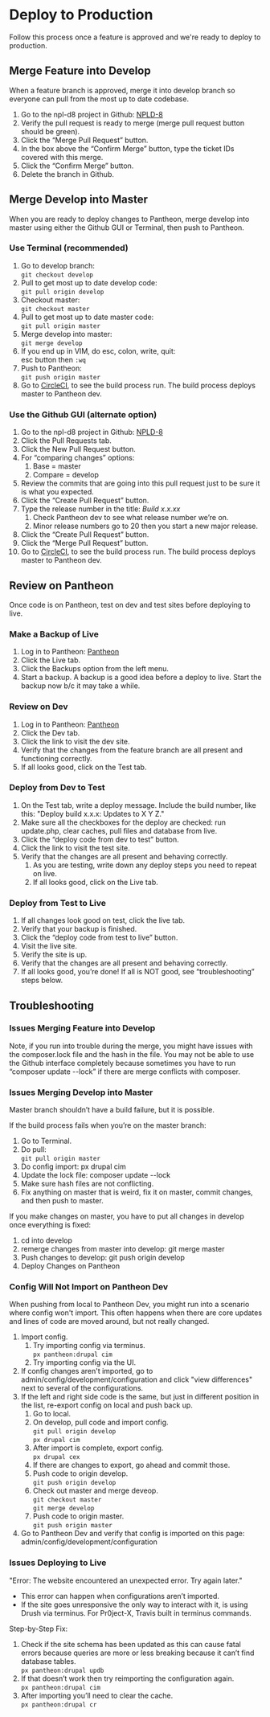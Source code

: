 # Deploy to Production

Follow this process once a feature is approved and we're ready to deploy to production.

## Merge Feature into Develop

When a feature branch is approved, merge it into develop branch so everyone can pull from the most up to date codebase.

1. Go to the npl-d8 project in Github: [NPLD-8](https://github.com/Nashville-Public-Library/npl-d8)
1. Verify the pull request is ready to merge (merge pull request button should be green).
1. Click the “Merge Pull Request” button.
1. In the box above the “Confirm Merge” button, type the ticket IDs covered with this merge.
1. Click the “Confirm Merge” button.
1. Delete the branch in Github.

## Merge Develop into Master

When you are ready to deploy changes to Pantheon, merge develop into master using either the Github GUI or Terminal, then push to Pantheon.

### Use Terminal (recommended)

1. Go to develop branch:  
`git checkout develop`
1. Pull to get most up to date develop code:  
`git pull origin develop`
1. Checkout master:  
`git checkout master`
1. Pull to get most up to date master code:  
`git pull origin master`
1. Merge develop into master:  
`git merge develop`
1. If you end up in VIM, do esc, colon, write, quit:  
esc button then `:wq`
1. Push to Pantheon:  
`git push origin master`
1. Go to [CircleCI](https://circleci.com/), to see the build process run. The build process deploys master to Pantheon dev.  

### Use the Github GUI (alternate option)

1. Go to the npl-d8 project in Github: [NPLD-8](https://github.com/Nashville-Public-Library/npl-d8)
1. Click the Pull Requests tab.
1. Click the New Pull Request button.
1. For “comparing changes” options:
    1. Base = master
    1. Compare = develop
1. Review the commits that are going into this pull request just to be sure it is what you expected.
1. Click the “Create Pull Request” button.
1. Type the release number in the title: *Build x.x.xx*
    1. Check Pantheon dev to see what release number we’re on.
    1. Minor release numbers go to 20 then you start a new major release.
1. Click the “Create Pull Request” button.
1. Click the “Merge Pull Request” button.
1. Go to [CircleCI](https://circleci.com/), to see the build process run. The build process deploys master to Pantheon dev.

## Review on Pantheon

Once code is on Pantheon, test on dev and test sites before deploying to live.

### Make a Backup of Live

1. Log in to Pantheon: [Pantheon](https://pantheon.io)
1. Click the Live tab.
1. Click the Backups option from the left menu.
1. Start a backup. A backup is a good idea before a deploy to live. Start the backup now b/c it may take a while.

### Review on Dev

1. Log in to Pantheon: [Pantheon](https://pantheon.io)
1. Click the Dev tab.
1. Click the link to visit the dev site.
1. Verify that the changes from the feature branch are all present and functioning correctly.
1. If all looks good, click on the Test tab.

### Deploy from Dev to Test

1. On the Test tab, write a deploy message. Include the build number, like this: "Deploy build x.x.x: Updates to X Y Z."
1. Make sure all the checkboxes for the deploy are checked: run update.php, clear caches, pull files and database from live.
1. Click the “deploy code from dev to test” button.
1. Click the link to visit the test site.
1. Verify that the changes are all present and behaving correctly.
    1. As you are testing, write down any deploy steps you need to repeat on live.
    1. If all looks good, click on the Live tab.

### Deploy from Test to Live

1. If all changes look good on test, click the live tab.
1. Verify that your backup is finished.
1. Click the “deploy code from test to live” button.
1. Visit the live site.
1. Verify the site is up.
1. Verify that the changes are all present and behaving correctly.
1. If all looks good, you’re done! If all is NOT good, see “troubleshooting” steps below.

## Troubleshooting

### Issues Merging Feature into Develop

Note, if you run into trouble during the merge, you might have issues with the composer.lock file and the hash in the file. You may not be able to use the Github interface completely because sometimes you have to run “composer update --lock” if there are merge conflicts with composer.

### Issues Merging Develop into Master

Master branch shouldn’t have a build failure, but it is possible.

If the build process fails when you’re on the master branch:

1. Go to Terminal.
1. Do pull:  
`git pull origin master`
1. Do config import: px drupal cim
1. Update the lock file: composer update --lock
1. Make sure hash files are not conflicting.
1. Fix anything on master that is weird, fix it on master, commit changes, and then push to master.

If you make changes on master, you have to put all changes in develop once everything is fixed:

1. cd into develop
1. remerge changes from master into develop: git merge master
1. Push changes to develop: git push origin develop
1. Deploy Changes on Pantheon

### Config Will Not Import on Pantheon Dev

When pushing from local to Pantheon Dev, you might run into a scenario where config won't import. This often happens when there are core updates and lines of code are moved around, but not really changed.

1. Import config.
    1. Try importing config via terminus.  
    `px pantheon:drupal cim`
    1. Try importing config via the UI.
1. If config changes aren't imported, go to admin/config/development/configuration and click "view differences" next to several of the configurations.  
1. If the left and right side code is the same, but just in different position in the list, re-export config on local and push back up.
    1. Go to local.
    1. On develop, pull code and import config.  
    `git pull origin develop`  
    `px drupal cim`
    1. After import is complete, export config.  
    `px drupal cex`
    1. If there are changes to export, go ahead and commit those.
    1. Push code to origin develop.  
    `git push origin develop`  
    1. Check out master and merge deveop.  
    `git checkout master`  
    `git merge develop`
    1. Push code to origin master.  
    `git push origin master`
1. Go to Pantheon Dev and verify that config is imported on this page: admin/config/development/configuration

### Issues Deploying to Live

"Error: The website encountered an unexpected error. Try again later."

- This error can happen when configurations aren’t imported.
- If the site goes unresponsive the only way to interact with it, is using Drush via terminus. For Pr0ject-X, Travis built in terminus commands.

Step-by-Step Fix:

1. Check if the site schema has been updated as this can cause fatal errors because queries are more or less breaking because it can’t find database tables.  
`px pantheon:drupal updb`
1. If that doesn’t work then try reimporting the configuration again.  
`px pantheon:drupal cim`
1. After importing you’ll need to clear the cache.  
`px pantheon:drupal cr`

